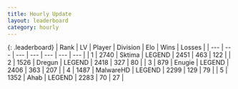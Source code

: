 ```yaml
---
title: Hourly Update
layout: leaderboard
category: hourly
---
```


{: .leaderboard}
| Rank | LV | Player | Division | Elo | Wins | Losses |
| --- | --- | --- | --- | --- | --- | --- |
| <span data-change="0">1</span> | 2740 | <span title="ID: 353063">Sktima</span> | LEGEND | <span data-change="0">2451</span> | <span data-change="0">463</span> | <span data-change="0">122</span> |
| <span data-change="0">2</span> | 1526 | <span title="ID: 337810">Dregun</span> | LEGEND | <span data-change="0">2418</span> | <span data-change="0">327</span> | <span data-change="0">80</span> |
| <span data-change="0">3</span> | 879 | <span title="ID: 623502">Enugie</span> | LEGEND | <span data-change="0">2406</span> | <span data-change="0">363</span> | <span data-change="0">207</span> |
| <span data-change="0">4</span> | 1487 | <span title="ID: 261794">MalwareHD</span> | LEGEND | <span data-change="-6">2299</span> | <span data-change="2">129</span> | <span data-change="1">79</span> |
| <span data-change="0">5</span> | 1352 | <span title="ID: 402846">Ahab</span> | LEGEND | <span data-change="0">2283</span> | <span data-change="0">70</span> | <span data-change="0">27</span> |